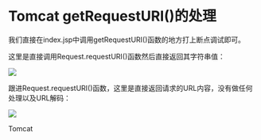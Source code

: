 # Tomcat getRequestURI()的处理

我们直接在index.jsp中调用getRequestURI()函数的地方打上断点调试即可。

这里是直接调用Request.requestURI()函数然后直接返回其字符串值：

![](images/15893680682822.png)


跟进Request.requestURI()函数，这里是直接返回请求的URL内容，没有做任何处理以及URL解码：

![](images/15893680758460.png)


Tomcat